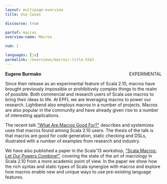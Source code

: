 ```yaml
---
layout: multipage-overview
title: Use Cases

discourse: true

partof: macros
overview-name: Macros

num: 1

languages: [ja]
permalink: /overviews/macros/:title.html
---
```


<span class="tag" style="float: right;">EXPERIMENTAL</span>

**Eugene Burmako**

Since their release as an experimental feature of Scala 2.10, macros have brought previously impossible or prohibitively complex things
to the realm of possible. Both commercial and research users of Scala use macros to bring their ideas to life.
At EPFL we are leveraging macros to power our research. Lightbend also employs macros in a number of projects.
Macros are also popular in the community and have already given rise to a number of interesting applications.

The recent talk ["What Are Macros Good For?"](https://scalamacros.org/paperstalks/2014-02-04-WhatAreMacrosGoodFor.pdf)
describes and systemizes uses that macros found among Scala 2.10 users. The thesis of the talk is that macros are good for
code generation, static checking and DSLs, illustrated with a number of examples from research and industry.

We have also published a paper in the Scala'13 workshop,
["Scala Macros: Let Our Powers Combine!"](https://scalamacros.org/paperstalks/2013-04-22-LetOurPowersCombine.pdf),
covering the state of the art of macrology in Scala 2.10 from a more academic point of view.
In the paper we show how the rich syntax and static types of Scala synergize with macros and
explore how macros enable new and unique ways to use pre-existing language features.
